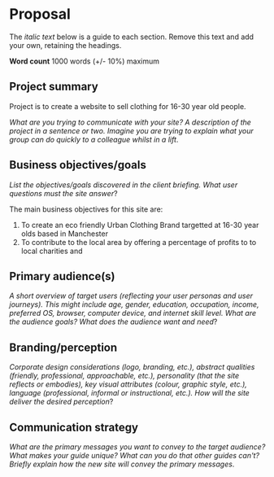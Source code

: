 # Proposal

The _italic text_ below is a guide to each section. Remove this text and add your own, retaining the headings.

**Word count** 1000 words (+/- 10%) maximum

## Project summary

Project is to create a website to sell clothing for 16-30 year old people.

_What are you trying to communicate with your site? A description of the project in a sentence or two. Imagine you are trying to explain what your group can do quickly to a colleague whilst in a lift_.

## Business objectives/goals

_List the objectives/goals discovered in the client briefing. What user questions must the site answer_?

The main business objectives for this site are:
1. To create an eco friendly Urban Clothing Brand targetted at 16-30 year olds based in Manchester 
2. To contribute to the local area by offering a percentage of profits to to local charities and 

## Primary audience(s)

_A short overview of target users (reflecting your user personas and user journeys). This might include age, gender, education, occupation, income, preferred OS, browser, computer device, and internet skill level. What are the audience goals? What does the audience want and need_?

## Branding/perception

_Corporate design considerations (logo, branding, etc.), abstract qualities (friendly, professional, approachable, etc.), personality (that the site reflects or embodies), key visual attributes (colour, graphic style, etc.), language (professional, informal or instructional, etc.). How will the site deliver the desired perception_?

## Communication strategy

_What are the primary messages you want to convey to the target audience? What makes your guide unique? What can you do that other guides can&#39;t? Briefly explain how the new site will convey the primary messages_.
